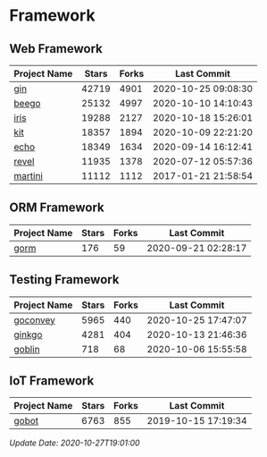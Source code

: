 # Framework

## Web Framework
| Project Name | Stars | Forks | Last Commit |
| ------------ | ----- | ----- | ----------- |
| [gin](https://github.com/gin-gonic/gin) | 42719 | 4901 | 2020-10-25 09:08:30 |
| [beego](https://github.com/astaxie/beego) | 25132 | 4997 | 2020-10-10 14:10:43 |
| [iris](https://github.com/kataras/iris) | 19288 | 2127 | 2020-10-18 15:26:01 |
| [kit](https://github.com/go-kit/kit) | 18357 | 1894 | 2020-10-09 22:21:20 |
| [echo](https://github.com/labstack/echo) | 18349 | 1634 | 2020-09-14 16:12:41 |
| [revel](https://github.com/revel/revel) | 11935 | 1378 | 2020-07-12 05:57:36 |
| [martini](https://github.com/go-martini/martini) | 11112 | 1112 | 2017-01-21 21:58:54 |

## ORM Framework
| Project Name | Stars | Forks | Last Commit |
| ------------ | ----- | ----- | ----------- |
| [gorm](https://github.com/jinzhu/gorm) | 176 | 59 | 2020-09-21 02:28:17 |

## Testing Framework
| Project Name | Stars | Forks | Last Commit |
| ------------ | ----- | ----- | ----------- |
| [goconvey](https://github.com/smartystreets/goconvey) | 5965 | 440 | 2020-10-25 17:47:07 |
| [ginkgo](https://github.com/onsi/ginkgo) | 4281 | 404 | 2020-10-13 21:46:36 |
| [goblin](https://github.com/franela/goblin) | 718 | 68 | 2020-10-06 15:55:58 |

## IoT Framework
| Project Name | Stars | Forks | Last Commit |
| ------------ | ----- | ----- | ----------- |
| [gobot](https://github.com/hybridgroup/gobot) | 6763 | 855 | 2019-10-15 17:19:34 |

*Update Date: 2020-10-27T19:01:00*